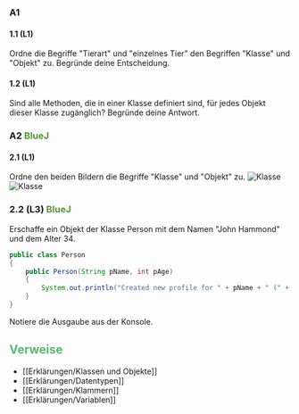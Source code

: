 ### A1
#### 1.1 (L1)
Ordne die Begriffe "Tierart" und "einzelnes Tier" den Begriffen "Klasse" und "Objekt" zu.
Begründe deine Entscheidung.
#### 1.2 (L1)
Sind alle Methoden, die in einer Klasse definiert sind, für jedes Objekt dieser Klasse zugänglich? Begründe deine Antwort.

### A2 <span style="color:#559933">BlueJ</span>
#### 2.1 (L1)
Ordne den beiden Bildern die Begriffe "Klasse" und "Objekt" zu.
![Klasse](https://user-images.githubusercontent.com/63197149/229370479-1dbca118-50f5-4bc2-a731-736c8ab47f83.png)
![Klasse](https://user-images.githubusercontent.com/63197149/229370486-645401be-900f-4990-873f-360dca5d7189.png)

 
### 2.2 (L3) <span style="color:#559933">BlueJ</span>
Erschaffe ein Objekt der Klasse Person mit dem Namen "John Hammond" und dem Alter 34.
```Java
public class Person
{
	public Person(String pName, int pAge)
	{
		System.out.println("Created new profile for " + pName + " (" + pAge + ")");
	}
}
```
Notiere die Ausgaube aus der Konsole.

## <span style="color:#5ABA70">Verweise</span>
+ [[Erklärungen/Klassen und Objekte]]
+ [[Erklärungen/Datentypen]]
+ [[Erklärungen/Klammern]]
+ [[Erklärungen/Variablen]]

